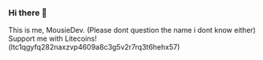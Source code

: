 ### Hi there 👋

This is me, MousieDev. (Please dont question the name i dont know either)
Support me with Litecoins! (ltc1qgyfq282naxzvp4609a8c3g5v2r7rq3t6hehx57)

<!--
**MousieDev/MousieDev** is a ✨ _special_ ✨ repository because its `README.md` (this file) appears on your GitHub profile.

Here are some ideas to get you started:

- 🔭 I’m currently working on ...
- 🌱 I’m currently learning ...
- 👯 I’m looking to collaborate on ...
- 🤔 I’m looking for help with ...
- 💬 Ask me about ...
- 📫 How to reach me: ...
- 😄 Pronouns: ...
- ⚡ Fun fact: ...
-->
